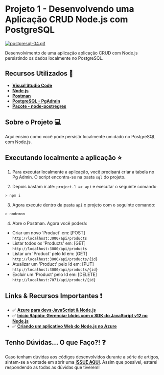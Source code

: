 # Projeto 1 - Desenvolvendo uma Aplicação CRUD Node.js com PostgreSQL

[![postgresql-04.gif](https://s5.gifyu.com/images/postgresql-04.gif)](https://gifyu.com/image/IucG)

Desenvolvimento de uma aplicação aplicação CRUD com Node.js persistindo os dados localmente no PostgreSQL.

## Recursos Utilizados 🚀

* **[Visual Studio Code](https://code.visualstudio.com/?WT.mc_id=nodejs_postgresql_azure-github-gllemos)**
* **[Node.js](https://nodejs.org/en/)**
* **[Postman](https://www.getpostman.com/)**
* **[PostgreSQL - PgAdmin](https://www.postgresql.org/download/)**
* **[Pacote - node-postregres](https://node-postgres/)**

## Sobre o Projeto 💻

Aqui ensino como você pode persistir localmente um dado no PostgreSQL com Node.js.

## Executando localmente a aplicação ⭐️

1. Para executar localmente a aplicação, você precisará criar a tabela no Pg Admin. O script encontra-se na pasta `sql` do projeto.

2. Depois bastam ir até: `project-1 => api` e executar o seguinte comando:

```bash
> npm i
```

3. Agora execute dentro da pasta `api` o projeto com o seguinte comando:

```bash
> nodemon
```

4. Abre o Postman. Agora você poderá:

* Criar um novo 'Product' em: [POST] `http://localhost:3000/api/products` 
* Listar todos os 'Products' em: [GET] `http://localhost:3000/api/products` 
* Listar um 'Product' pelo Id em: [GET] `http://localhost:3000/api/products/{id}` 
* Atualizar um 'Product' pelo Id em: [PUT] `http://localhost:3000/api/products/{id}` 
* Excluir um 'Product' pelo Id em: [DELETE] `http://localhost:7071/api/product/{id}` 

## Links & Recursos Importantes ❗️

- ✅ **[Azure para devs JavaScript & Node.js](https://docs.microsoft.com/pt-br/javascript/azure/?WT.mc_id=nodejs_postgresql_azure-github-gllemos&view=azure-node-latest)**
- ✅ **[Início Rápido: Gerenciar blobs com o SDK do JavaScript v12 no Node.js](https://docs.microsoft.com/azure/storage/blobs/storage-quickstart-blobs-nodejs?WT.mc_id=devto-blog-gllemos)**
- ✅ **[Criando um aplicativo Web do Node.js no Azure](https://docs.microsoft.com/azure/app-service/app-service-web-get-started-nodejs?WT.mc_id=devto-blog-gllemos)**

## Tenho Dúvidas... O que Faço?! ❓

Caso tenham dúvidas aos códigos desenvolvidos durante a série de artigos, sintam-se a vontade em abrir uma **[ISSUE AQUI](https://github.com/glaucia86/nodejs-postgresql-azure/issues)**. Assim que possível, estarei respondendo as todas as dúvidas que tiverem!

